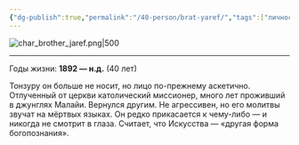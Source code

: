 ```yaml
---
{"dg-publish":true,"permalink":"/40-person/brat-yaref/","tags":["личность/клуб"]}
---
```



![char_brother_jaref.png|500](/img/user/char_brother_jaref.png)
***
Годы жизни: **1892 — н.д.** (40 лет)

Тонзуру он больше не носит, но лицо по-прежнему аскетично. Отлученный от церкви католический миссионер, много лет проживший в джунглях Малайи. Вернулся другим. Не агрессивен, но его молитвы звучат на мёртвых языках. Он редко прикасается к чему-либо — и никогда не смотрит в глаза. Считает, что Искусства — «другая форма богопознания».
